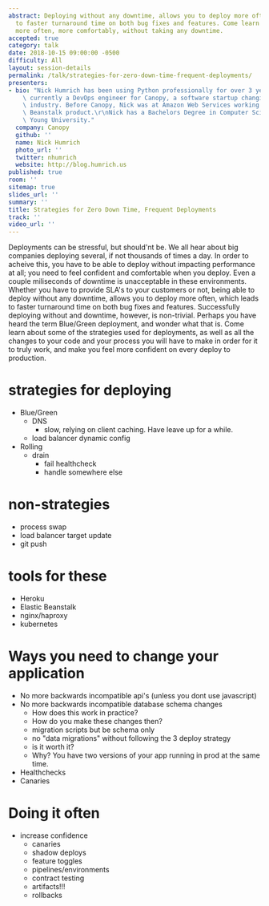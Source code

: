 ```yaml
---
abstract: Deploying without any downtime, allows you to deploy more often, which leads
  to faster turnaround time on both bug fixes and features. Come learn how to deploy
  more often, more comfortably, without taking any downtime.
accepted: true
category: talk
date: 2018-10-15 09:00:00 -0500
difficulty: All
layout: session-details
permalink: /talk/strategies-for-zero-down-time-frequent-deployments/
presenters:
- bio: "Nick Humrich has been using Python professionally for over 3 years. He is\
    \ currently a DevOps engineer for Canopy, a software startup changing the US Tax\
    \ industry. Before Canopy, Nick was at Amazon Web Services working on the Elastic\
    \ Beanstalk product.\r\nNick has a Bachelors Degree in Computer Science from Brigham\
    \ Young University."
  company: Canopy
  github: ''
  name: Nick Humrich
  photo_url: ''
  twitter: nhumrich
  website: http://blog.humrich.us
published: true
room: ''
sitemap: true
slides_url: ''
summary: ''
title: Strategies for Zero Down Time, Frequent Deployments
track: ''
video_url: ''
---
```


Deployments can be stressful, but should'nt be. We all hear about big companies deploying several, if not thousands of times a day. In order to acheive this, you have to be able to deploy without impacting performance at all; you need to feel confident and comfortable when you deploy. Even a couple miliseconds of downtime is unacceptable in these environments. Whether you have to provide SLA's to your customers or not, being able to deploy without any downtime, allows you to deploy more often, which leads to faster turnaround time on both bug fixes and features. Successfully deploying without and downtime, however, is non-trivial. Perhaps you have heard the term Blue/Green deployment, and wonder what that is.  Come learn about some of the strategies used for deployments, as well as all the changes to your code and your process you will have to make in order for it to truly work, and make you feel more confident on every deploy to production. 

# strategies for deploying
* Blue/Green
  * DNS
    * slow, relying on client caching. Have leave up for a while. 
  * load balancer dynamic config
* Rolling
  * drain
    * fail healthcheck
    * handle somewhere else
# non-strategies
* process swap
* load balancer target update
* git push

# tools for these
* Heroku
* Elastic Beanstalk
* nginx/haproxy
* kubernetes

# Ways you need to change your application
* No more backwards incompatible api's (unless you dont use javascript)
* No more backwards incompatible database schema changes
  * How does this work in practice?
  * How do you make these changes then?
  * migration scripts but be schema only
  * no "data migrations" without following the 3 deploy strategy
  * is it worth it?
  * Why? You have two versions of your app running in prod at the same time.
* Healthchecks
* Canaries


# Doing it often
* increase confidence
  * canaries
  * shadow deploys
  * feature toggles
  * pipelines/environments
  * contract testing
  * artifacts!!!
  * rollbacks
